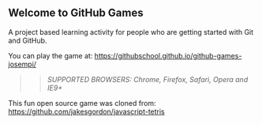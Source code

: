 ## Welcome to GitHub Games

A project based learning activity for people who are getting started with Git and GitHub.

You can play the game at: https://githubschool.github.io/github-games-josempi/

>> _*SUPPORTED BROWSERS*: Chrome, Firefox, Safari, Opera and IE9+_

This fun open source game was cloned from: https://github.com/jakesgordon/javascript-tetris

